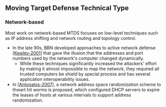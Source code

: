 ## Moving Target Defense Technical Type


### Network-based
Most work on network-based MTDS focuses on low-level techniques such as IP address shifting and network routing and topology control.
- In the late 90s, BBN developed approaches to active network defense [[Kewley-2001]](http://ieeexplore.ieee.org/xpls/abs_all.jsp?arnumber=932214) that gave the illusion that the addresses and port numbers used by the network's computer changed dynamically.
  - While these techniques significantly increased the attackers' effort by making it almost impossible to map the network, they required all trusted computers be shield by special process and has several application interoperability issues.
- In [[Antonatos-2007]](http://dl.acm.org/citation.cfm?id=1103633), a network address space randomization scheme to thwart hit worms is proposed, which configured DHCP servers to expire the leases of hosts at various intervals to support address randomization. 
